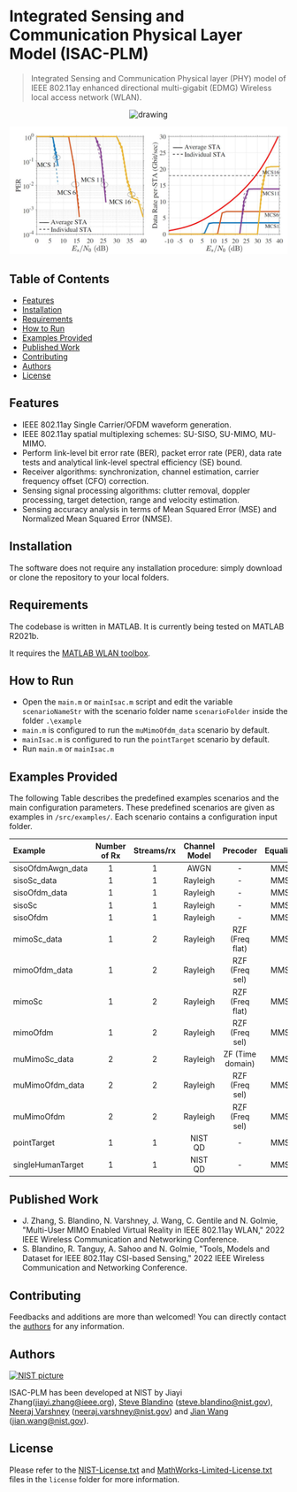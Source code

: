 # Integrated Sensing and Communication Physical Layer Model (ISAC-PLM)
> Integrated Sensing and Communication Physical layer (PHY) model of IEEE 802.11ay enhanced directional multi-gigabit (EDMG) Wireless local access network (WLAN).
<p align="center">
<img src="docs/gif/isac.gif" alt="drawing">
</p>
<p align="center">
<img src="docs/img/results.jpg" alt="drawing">
</p>


## Table of Contents
* [Features](#features)
* [Installation](#installation)
* [Requirements](#requirements)
* [How to Run](#how-to-run)
* [Examples Provided](#examples-provided)
* [Published Work](#published-work)
* [Contributing](#contributing)
* [Authors](#authors)
* [License](#license)

## Features
* IEEE 802.11ay Single Carrier/OFDM waveform generation.
* IEEE 802.11ay spatial multiplexing schemes: SU-SISO, SU-MIMO, MU-MIMO.
* Perform link-level bit error rate (BER), packet error rate (PER), data rate tests and analytical link-level spectral efficiency (SE) bound.
* Receiver algorithms: synchronization, channel estimation, carrier frequency offset (CFO) correction.
* Sensing signal processing algorithms: clutter removal, doppler processing, target detection, range and velocity estimation.
* Sensing accuracy analysis in terms of Mean Squared Error (MSE) and Normalized Mean Squared Error (NMSE).

## Installation
The software does not require any installation procedure: simply download or clone the repository to your local folders.

## Requirements
The codebase is written in MATLAB. It is currently being tested on MATLAB R2021b.

It requires the [MATLAB WLAN toolbox](https://www.mathworks.com/products/wlan.html).

## How to Run
* Open the `main.m` or `mainIsac.m` script and edit the variable `scenarioNameStr` with the scenario folder name `scenarioFolder` inside the folder `.\example`
* `main.m` is configured to run the `muMimoOfdm_data` scenario by default.
* `mainIsac.m` is configured to run the `pointTarget` scenario by default.
* Run `main.m` or `mainIsac.m`

## Examples Provided

The following Table describes the predefined examples scenarios and the main configuration parameters. 
These predefined scenarios are given as examples in `/src/examples/`. Each scenario contains a configuration input folder.


| Example      | Number of Rx | Streams/rx | Channel Model | Precoder | Equalizer | Processing Flag | Packet 	   |
| :---         |     :---:    |   :---:    | :---: 		   |:---:     | :---:     | :---:           | :---: 	   |
| sisoOfdmAwgn_data  | 1			  | 	1	   | AWGN 	   | - 		  | MMSE 	  | 0				|	PSDU  	   |
| sisoSc_data  | 1			  | 	1	   | Rayleigh 	   | - 		  | MMSE 	  | 0				|	PSDU  	   |
| sisoOfdm_data| 1            | 	1	   | Rayleigh 	   | - 		  | MMSE 	  | 0				|   PSDU 	   |
| sisoSc	   | 1			  | 	1	   | Rayleigh 	   | - 		  | MMSE 	  | 0				|	PPDU  	   |
| sisoOfdm     | 1            | 	1	   | Rayleigh 	   | - 		  | MMSE 	  | 0				|   PPDU 	   |
| mimoSc_data  | 1			  | 	2	   | Rayleigh 	   | RZF (Freq flat)	  | MMSE 	  | 1				|	PSDU  	   |
| mimoOfdm_data| 1            | 	2	   | Rayleigh 	   | RZF (Freq sel) 		  | MMSE 	  | 1				|   PSDU 	   |
| mimoSc	   | 1			  | 	2	   | Rayleigh 	   | RZF (Freq flat) 		  | MMSE 	  | 1				|	PPDU  	   |
| mimoOfdm     | 1            | 	2	   | Rayleigh 	   | RZF (Freq sel) 		  | MMSE 	  | 1			|   PPDU 	   |
| muMimoSc_data   | 2            | 	2	   | Rayleigh 	   | ZF (Time domain) 		  | MMSE 	  | 5				|   PSDU 	   |
| muMimoOfdm_data   | 2            | 	2	   | Rayleigh 	   | RZF (Freq sel) 		  | MMSE 	  | 1				|   PSDU 	   |
| muMimoOfdm   | 2            | 	2	   | Rayleigh 	   | RZF (Freq sel) 		  | MMSE 	  | 1				|   PPDU 	   |
| pointTarget   | 1            | 	1	   | NIST QD 	   | - 		  | MMSE 	  |  0				|   PPDU 	   |
| singleHumanTarget   | 1            | 	1	   | NIST QD 	   | - 		  | MMSE 	  |  0				|   PPDU 	   |

## Published Work

- J. Zhang, S. Blandino, N. Varshney, J. Wang, C. Gentile and N. Golmie, "Multi-User MIMO Enabled Virtual Reality in IEEE 802.11ay WLAN," 2022 IEEE Wireless Communication and Networking Conference.
- S. Blandino, R. Tanguy, A. Sahoo and N. Golmie, "Tools, Models and Dataset for IEEE 802.11ay
 CSI-based Sensing," 2022 IEEE Wireless Communication and Networking Conference.

## Contributing
Feedbacks and additions are more than welcomed! You can directly contact the [authors](#Authors) for any information.


## Authors

[![NIST picture](https://github.com/usnistgov.png?size=100)](https://github.com/usnistgov)

ISAC-PLM has been developed at NIST by Jiayi Zhang(jiayi.zhang@ieee.org), [Steve Blandino](https://www.linkedin.com/in/steve-blandino) (steve.blandino@nist.gov), [Neeraj Varshney](https://www.nist.gov/people/neeraj-varshney) (neeraj.varshney@nist.gov) and [Jian Wang](https://www.nist.gov/people/jian-wang) (jian.wang@nist.gov).



## License
Please refer to the [NIST-License.txt](license/NIST-License.txt) and [MathWorks-Limited-License.txt](license/MathWorks-Limited-License.txt) files in the `license` folder for more information.

